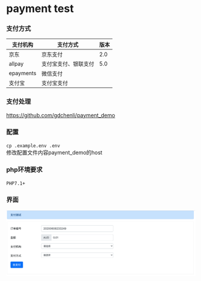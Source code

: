 payment test
===============

### 支付方式
|支付机构|支付方式|版本|
|---|---|---|
|京东|京东支付|2.0|
|allpay|支付宝支付、银联支付|5.0|
|epayments|微信支付||
|支付宝|支付宝支付||


### 支付处理
https://github.com/gdchenli/payment_demo

### 配置
`cp .example.env .env`   
修改配置文件内容payment_demo的host

### php环境要求
`PHP7.1+`


### 界面
![image](doc/images/demo.png)